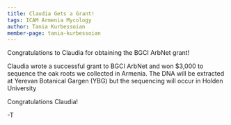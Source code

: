 ```yaml
---
title: Claudia Gets a Grant!
tags: ICAM Armenia Mycology
author: Tania Kurbessoian
member-page: tania-kurbessoian
---
```


Congratulations to Claudia for obtaining the BGCI ArbNet grant!

Claudia wrote a successful grant to BGCI ArbNet and won $3,000 to sequence the oak roots we collected in Armenia. 
The DNA will be extracted at Yerevan Botanical Gargen (YBG) but the sequencing will occur in Holden University

Congratulations Claudia!

-T
